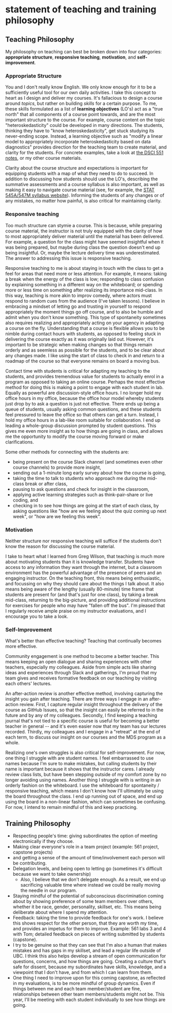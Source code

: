 # statement of teaching and training philosophy

## Teaching Philosophy

<!-- must provide evidence for excellence in, and commitment to, undergraduate teaching;  -->

<!-- I imagine this section to be on how I go about teaching -->

My philosophy on teaching can best be broken down into four categories: __appropriate structure__, __responsive teaching__, __motivation__, and __self-improvement__.

### Appropriate Structure

You and I don't really know English. We only know enough for it to be a sufficiently useful tool for our own daily activities. I take this concept to heart as I design and deliver my courses. It's fallacious to design a course around _topics_, but rather on building _skills_ for a certain purpose. To me, these skills formulated as a list of __learning objectives__ (LO's) act as a "true north" that all components of a course point towards, and are the most important structure to the course. For example, course content on the topic "heteroskedasticity" could be developed in many directions. The students, thinking they have to "know heteroskedasticity", get stuck studying its never-ending scope. Instead, a learning objective such as "modify a linear model to appropriately incorporate heteroskedasticity based on data diagnostics" provides direction for the teaching team to create material, and clarity for the students. For concrete examples, take a look at [the DSCI 551 notes](https://ubc-mds.github.io/DSCI_551_stat-prob-dsci/lectures/), or my other course materials.

Clarity about the course structure and expectations is important for equipping students with a map of what they need to do to succeed. In addition to discussing how students should use the LO's, describing the summative assessments and a course syllabus is also important, as well as making it easy to navigate course material (see, for example, the [STAT 545A/547M syllabus website](https://stat545.stat.ubc.ca/)). Informing the students of any changes or of any mistakes, no matter how painful, is also critical for maintaining clarity.

### Responsive teaching

Too much structure can stymie a course. This is because, while preparing course material, the instructor is not truly equipped with the clarity of how to most appropriately deliver material until the material has been delivered. For example, a question for the class might have seemed insightful when it was being prepared, but maybe during class the question doesn't end up being insightful. Or, maybe the lecture delivery time was underestimated. The answer to addressing this issue is responsive teaching.

Responsive teaching to me is about staying in touch with the class to get a feel for areas that need more or less attention. For example, it means: taking a break when the energy of the class is low; responding to class confusion by explaining something in a different way on the whiteboard; or spending more or less time on something after realizing its importance mid-class. In this way, teaching is more akin to improv comedy, where actors must respond to random cues from the audience (I've taken lessons). I believe in embracing a mindset of letting go and trusting in yourself to respond appropriately the moment things go off course, and to also be humble and admit when you don't know something. This type of spontaneity sometimes also requires realizing and appropriately acting on your agency in adapting a course on the fly. Understanding that a course is flexible allows you to be nimble during contact hours with students, as opposed to feeling stuck in delivering the course exactly as it was originally laid out. However, it's important to be strategic when making changes so that things remain orderly and as seemless as possible for the students, and to be clear about any changes made. I like using the start of class to check in and return to a roadmap of the course so that everyone remains on board a moving bus.

Contact time with students is critical for adapting my teaching to the students, and provides tremendous value for students to actually enrol in a program as opposed to taking an online course. Perhaps the most effective method for doing this is making a point to engage with each student in lab. Equally as powerful are discussion-style office hours. I no longer hold my office hours in my office, because the office hour model whereby students just drop by to ask a question is just not effective. There ends up being a queue of students, usually asking common questions, and these students feel pressured to leave the office so that others can get a turn. Instead, I hold my office hours in a lab-like room suitable for collaboration. I end up leading a whole-group discussion prompted by student questions. This gives me even more insight as to how things are going in class, and allows me the opportunity to modify the course moving forward or make clarifications.

Some other methods for connecting with the students are:

- being present on the course Slack channel (and sometimes even other course channels) to provide more insight,
- sending out a 1-minute long early survey about how the course is going,
- taking the time to talk to students who approach me during the mid-class break or after class,
- pausing to ask questions and check for insight in the classroom,
- applying active learning strategies such as think-pair-share or live coding, and
- checking in to see how things are going at the start of each class, by asking questions like "how are we feeling about the quiz coming up next week", or "how are we feeling this week".

### Motivation

Neither structure nor responsive teaching will suffice if the students don't know the reason for discussing the course material.

I take to heart what I learned from Greg Wilson, that teaching is much more about motivating students than it is knowledge transfer. Students have access to any information they want through the internet, but a classroom environment has the powerful advantage of the presence of peers and an engaging instructor. On the teaching front, this means being enthusiastic, and focussing on why they should care about the things I talk about. It also means being aware of the lengthy (usually 80-minute) time frame that students are present for (and that's just for one class), by taking a break mid-class, returning to the big-picture, and providing additional instructions for exercises for people who may have "fallen off the bus". I'm pleased that I regularly receive ample praise on my instructor evaluations, and I encourage you to take a look.

### Self-Improvement

What's better than effective teaching? Teaching that continually becomes more effective.

Community engagement is one method to become a better teacher. This means keeping an open dialogue and sharing experiences with other teachers, especially my colleagues. Aside from simple acts like sharing ideas and experiences through Slack and gatherings, I'm proud that my team gives and receives formative feedback on our teaching by visiting each others' lectures.

An after-action review is another effective method, involving capturing the insight you gain after teaching. There are three ways I engage in an after-action review. First, I capture regular insight throughout the delivery of the course as GitHub Issues, so that the insight can easily be referred to in the future and by any of my colleagues. Secondly, I find keeping a teaching journal that's not tied to a specific course is useful for becoming a better teacher in general -- and it's even easier now that my team has our lectures recorded. Thirdly, my colleagues and I engage in a "retreat" at the end of each term, to discuss our insight on our courses and the MDS program as a whole.

Realizing one's own struggles is also critical for self-improvement. For now, one thing I struggle with are student names. I feel embarrassed to use names because I'm sure to make mistakes, but calling students by their name is important because it shows that the instructor cares. I already review class lists, but have been stepping outside of my comfort zone by no longer avoiding using names. Another thing I struggle with is writing in an orderly fashion on the whiteboard. I use the whiteboard for spontaneity / responsive teaching, which means I don't know how I'll ultimately be using the board throughout the class. I end up running out of space, and end up using the board in a non-linear fashion, which can sometimes be confusing. For now, I intend to remain mindful of this and keep practicing.

## Training Philosophy

<!-- must provide evidence for ability to work collaboratively as well as independently, and to supervise the work of others -->

- Respecting people's time: giving subordinates the option of meeting electronically if they choose.
- Making clear everyone's role in a team project (example: 561 project, capstone projects)
- and getting a sense of the amount of time/involvement each person will be contributing.
- Delegation levels, and being open to letting go (sometimes it's difficult because we want to take ownership)
	- Also, I believe that we don't delegate enough. As a result, we end up sacrificing valuable time where instead we could be really moving the needle in our program.
- Staying mindful of the potential of subconscious discrimination coming about by showing preference of some team members over others, whether it be race, gender, personality, skillset, etc. This means being deliberate about where I spend my attention.
- Feedback: taking the time to provide feedback for one's work. I believe this shows respect for the other person, that they are worth my time, and provides an impetus for them to improve. Example: 561 labs 3 and 4 with Tom; detailed feedback on pieces of writing submitted by students (capstone).
- I try to be genuine so that they can see that I'm also a human that makes mistakes and has gaps in my skillset, and lead a regular life outside of UBC. I think this also helps develop a stream of open communication for questions, concerns, and how things are going. Creating a culture that's safe for dissent, because my subordinates have skills, knowledge, and a viewpoint that I don't have, and from which I can learn from them.
- One thing I need to improve upon for this coming capstone, as reflected in my evaluations, is to be more mindful of group dynamics. Even if things between me and each team member/student are fine, relationships between other team members/students might not be. This year, I'll be meeting with each student individually to see how things are going.

